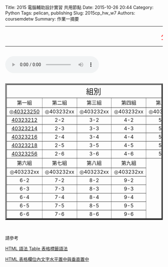 Title: 2015 電腦輔助設計實習 共用節點
Date: 2015-10-26 20:44
Category: Python
Tags: pelican, publishing
Slug: 2015cp_hw_w7
Authors: coursemdetw
Summary: 作業一摘要

<hr>
<p><font size="5" face="Arial" color=RED><marquee border="0">公告 : 檔案容易遺失，推送資料前後，請妥善備份   By 40323250</marquee></font></p>
<hr>
<br>
<html>
<head>
<title>Imagine Dragons - Demons</title>
</head>
<body>
    <audio controls pause loop>
        <source src="https://copy.com/wCV61MgYtAUpi2lY">
    </audio>
</body>
</html>
<br>
<br>
<table width="600" border=4 cellspacing="4">
<tr><td style="text-align:center;" colspan=6><font size="5">組別</font></td></tr>
<tr>
<td style="text-align:center;" colspan=1  ><font size="3">第一組</font></td>
<td style="text-align:center;" colspan=1 ><font size="3">第二組</font></td>
<td style="text-align:center;" colspan=1 ><font size="3">第三組</font></td>
<td style="text-align:center;" colspan=1 ><font size="3">第四組</font></td>
<td style="text-align:center;" colspan=1 ><font size="3">第五組</font></td>
</tr>
<tr>
<td style="text-align:center;" colspan=1 >◎<a href='user/40323250/'>40323250</a></td> 
<td style="text-align:center;" colspan=1 >◎403232xx</td>
<td style="text-align:center;" colspan=1  >◎403232xx</td>
<td style="text-align:center;" colspan=1  >◎403232xx</td>
<td style="text-align:center;" colspan=1  >◎403232xx</td>
</tr>
<tr>
<td style="text-align:center;" colspan=1><a href='user/40323250/'>40323212</a></td>
<td style="text-align:center;" colspan=1>2-2</td>
<td style="text-align:center;" colspan=1>3-2</td>
<td style="text-align:center;" colspan=1>4-2</td>
<td style="text-align:center;" colspan=1>5-2</td>
</tr>
<tr>
<td style="text-align:center;" colspan=1><a href='user/40323250/'>40323214</a></td>
<td style="text-align:center;" colspan=1>2-3</td>
<td style="text-align:center;" colspan=1>3-3</td>
<td style="text-align:center;" colspan=1>4-3</td>
<td style="text-align:center;" colspan=1>5-3</td>
</tr>
<tr>
<td style="text-align:center;" colspan=1><a href='user/40323250/'>40323216</a></td>
<td style="text-align:center;" colspan=1>2-4</td>
<td style="text-align:center;" colspan=1>3-4</td>
<td style="text-align:center;" colspan=1>4-4</td>
<td style="text-align:center;" colspan=1>5-4</td>
</tr>
<tr>
<td style="text-align:center;" colspan=1><a href='user/40323250/'>40323218</a></td>
<td style="text-align:center;" colspan=1>2-5</td>
<td style="text-align:center;" colspan=1>3-5</td>
<td style="text-align:center;" colspan=1>4-5</td>
<td style="text-align:center;" colspan=1>5-5</td>
</tr>
<tr>
<td style="text-align:center;" colspan=1><a href='user/40323250/'>40323256</a></td>
<td style="text-align:center;" colspan=1>2-6</td>
<td style="text-align:center;" colspan=1>3-6</td>
<td style="text-align:center;" colspan=1>4-6</td>
<td style="text-align:center;" colspan=1>5-6</td>
</tr>
<tr>
<td style="text-align:center;" colspan=1  ><font size="3">第六組</font></td>
<td style="text-align:center;" colspan=1  ><font size="3">第七組</font></td>
<td style="text-align:center;" colspan=1  ><font size="3">第八組</font></td>
<td style="text-align:center;" colspan=1  ><font size="3">第九組</font></td>
</tr>
<tr>
<td style="text-align:center;" colspan=1>◎403232xx</td>
<td style="text-align:center;" colspan=1>◎403232xx</td>
<td style="text-align:center;" colspan=1>◎403232xx</td>
<td style="text-align:center;" colspan=1>◎403232xx</td>
</tr>
<tr>
<td style="text-align:center;" colspan=1>6-2</td>
<td style="text-align:center;" colspan=1>7-2</td>
<td style="text-align:center;" colspan=1>8-2</td>
<td style="text-align:center;" colspan=1>9-2</td>
</tr>
<tr>
<td style="text-align:center;" colspan=1>6-3</td>
<td style="text-align:center;" colspan=1>7-3</td>
<td style="text-align:center;" colspan=1>8-3</td>
<td style="text-align:center;" colspan=1>9-3</td>
</tr>
<tr>
<td style="text-align:center;" colspan=1>6-4</td>
<td style="text-align:center;" colspan=1>7-4</td>
<td style="text-align:center;" colspan=1>8-4</td>
<td style="text-align:center;" colspan=1>9-4</td>
</tr>
<tr>
<td style="text-align:center;" colspan=1>6-5</td>
<td style="text-align:center;" colspan=1>7-5</td>
<td style="text-align:center;" colspan=1>8-5</td>
<td style="text-align:center;" colspan=1>9-5</td>
</tr>
<tr>
<td style="text-align:center;" colspan=1>6-6</td>
<td style="text-align:center;" colspan=1>7-6</td>
<td style="text-align:center;" colspan=1>8-6</td>
<td style="text-align:center;" colspan=1>9-6</td>
</tr>
</table>
<br>
<p>請參考</p>
<p><a href="http://clie.ws/bbs/?app=blog&blogid=15&showentry=496&">HTML 語法 Table 表格標籤語法</a></p>
<p><a href="http://www.webtech.tw/info.php?tid=HTML+%E8%A1%A8%E6%A0%BC%E6%AC%84%E4%BD%8D%E5%85%A7%E6%96%87%E5%AD%97%E6%B0%B4%E5%B9%B3%E7%BD%AE%E4%B8%AD%E8%88%87%E5%9E%82%E7%9B%B4%E7%BD%AE%E4%B8%AD">HTML 表格欄位內文字水平置中與垂直置中</a></p>
<br>
<br>
<br>


